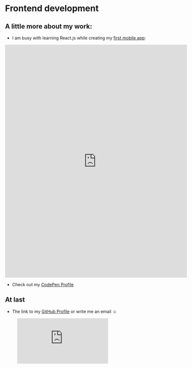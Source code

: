 # Frontend development

## A little more about my work:
- I am busy with learning React.js while creating my [first mobile app](https://github.com/raphael-brand/react-game):
<iframe src='https://rb-math-game.netlify.app' frameborder='0' scrolling='no' marginheight='0' marginwidth='0' width='600px' height='770px'></iframe>

- Check out my [CodePen Profile](https://codepen.io/ioio)
## At last
- The link to my [GitHub Profile](https://git.io/vHPJ9)
or write me an email :relaxed:
<figure><embed src="https://wakatime.com/share/@272893e6-8930-4a15-9805-0e9cff63629b/4f7ae6be-8f5e-4fe0-9c95-0d9662b444b9.svg"></embed></figure>
